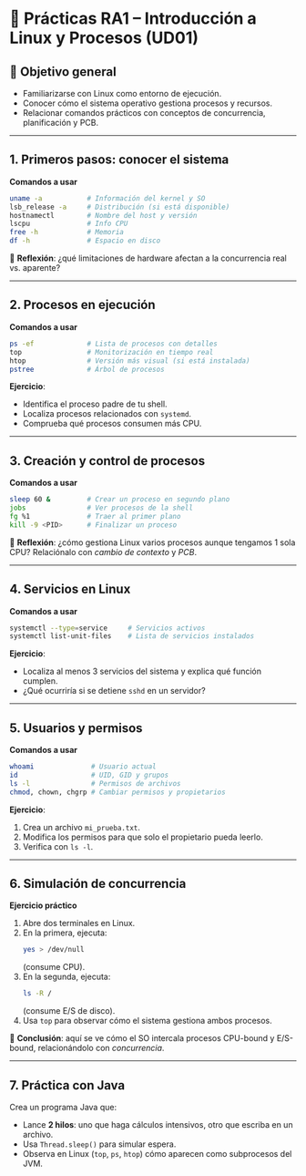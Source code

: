 # 📝 Prácticas RA1 – Introducción a Linux y Procesos (UD01)

## 🎯 Objetivo general
- Familiarizarse con Linux como entorno de ejecución.  
- Conocer cómo el sistema operativo gestiona procesos y recursos.  
- Relacionar comandos prácticos con conceptos de concurrencia, planificación y PCB.  

---

## 1. Primeros pasos: conocer el sistema
**Comandos a usar**
```bash
uname -a           # Información del kernel y SO
lsb_release -a     # Distribución (si está disponible)
hostnamectl        # Nombre del host y versión
lscpu              # Info CPU
free -h            # Memoria
df -h              # Espacio en disco
```

📌 **Reflexión**: ¿qué limitaciones de hardware afectan a la concurrencia real vs. aparente?  

---

## 2. Procesos en ejecución
**Comandos a usar**
```bash
ps -ef             # Lista de procesos con detalles
top                # Monitorización en tiempo real
htop               # Versión más visual (si está instalada)
pstree             # Árbol de procesos
```

**Ejercicio**:
- Identifica el proceso padre de tu shell.  
- Localiza procesos relacionados con `systemd`.  
- Comprueba qué procesos consumen más CPU.  

---

## 3. Creación y control de procesos
**Comandos a usar**
```bash
sleep 60 &         # Crear un proceso en segundo plano
jobs               # Ver procesos de la shell
fg %1              # Traer al primer plano
kill -9 <PID>      # Finalizar un proceso
```

📌 **Reflexión**: ¿cómo gestiona Linux varios procesos aunque tengamos 1 sola CPU? Relaciónalo con *cambio de contexto* y *PCB*.  

---

## 4. Servicios en Linux
**Comandos a usar**
```bash
systemctl --type=service     # Servicios activos
systemctl list-unit-files    # Lista de servicios instalados
```

**Ejercicio**:  
- Localiza al menos 3 servicios del sistema y explica qué función cumplen.  
- ¿Qué ocurriría si se detiene `sshd` en un servidor?  

---

## 5. Usuarios y permisos
**Comandos a usar**
```bash
whoami              # Usuario actual
id                  # UID, GID y grupos
ls -l               # Permisos de archivos
chmod, chown, chgrp # Cambiar permisos y propietarios
```

**Ejercicio**:  
1. Crea un archivo `mi_prueba.txt`.  
2. Modifica los permisos para que solo el propietario pueda leerlo.  
3. Verifica con `ls -l`.  

---

## 6. Simulación de concurrencia
**Ejercicio práctico**  
1. Abre dos terminales en Linux.  
2. En la primera, ejecuta:  
   ```bash
   yes > /dev/null
   ```  
   (consume CPU).  
3. En la segunda, ejecuta:  
   ```bash
   ls -R /
   ```  
   (consume E/S de disco).  
4. Usa `top` para observar cómo el sistema gestiona ambos procesos.  

📌 **Conclusión**: aquí se ve cómo el SO intercala procesos CPU-bound y E/S-bound, relacionándolo con *concurrencia*.  

---

## 7. Práctica con Java
Crea un programa Java que:
- Lance **2 hilos**: uno que haga cálculos intensivos, otro que escriba en un archivo.  
- Usa `Thread.sleep()` para simular espera.  
- Observa en Linux (`top`, `ps`, `htop`) cómo aparecen como subprocesos del JVM.  
